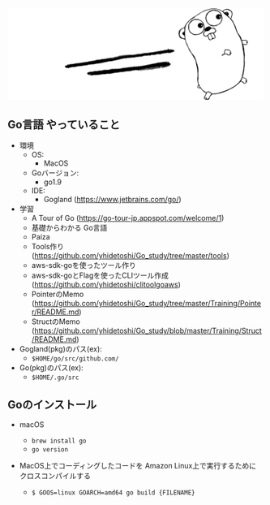 ![Alt Text](https://github.com/yhidetoshi/Pictures/raw/master/Go_study/Golang-top.png)

## Go言語 やっていること



- 環境　
  - OS: 
    - MacOS
  - Goバージョン:  
    - go1.9
  - IDE: 
    - Gogland (https://www.jetbrains.com/go/)
- 学習
  - A Tour of Go (https://go-tour-jp.appspot.com/welcome/1)
  - 基礎からわかる Go言語
  - Paiza
  - Tools作り (https://github.com/yhidetoshi/Go_study/tree/master/tools)
  - aws-sdk-goを使ったツール作り
  - aws-sdk-goとFlagを使ったCLIツール作成(https://github.com/yhidetoshi/clitoolgoaws)
  - PointerのMemo (https://github.com/yhidetoshi/Go_study/tree/master/Training/Pointer/README.md)
  - StructのMemo (https://github.com/yhidetoshi/Go_study/blob/master/Training/Struct/README.md)
- Gogland(pkg)のパス(ex):
  - `$HOME/go/src/github.com/`
- Go(pkg)のパス(ex):
  - `$HOME/.go/src`
    
## Goのインストール
- macOS
  - `brew install go`
  - `go version`

- MacOS上でコーディングしたコードを Amazon Linux上で実行するためにクロスコンパイルする
  - `$ GOOS=linux GOARCH=amd64 go build {FILENAME}`
